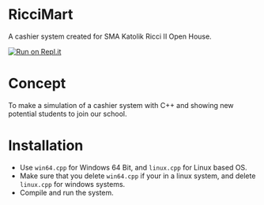 # RicciMart
A cashier system created for SMA Katolik Ricci II Open House.

[![Run on Repl.it](https://replit.com/badge/github/ItsNotAlexy/RicciMart)](https://replit.com/new/github/ItsNotAlexy/RicciMart)

# Concept
To make a simulation of a cashier system with C++ and showing new potential students to join our school.

# Installation

- Use `win64.cpp` for Windows 64 Bit, and `linux.cpp` for Linux based OS.
- Make sure that you delete `win64.cpp` if your in a linux system, and delete `linux.cpp` for windows systems.
- Compile and run the system.
